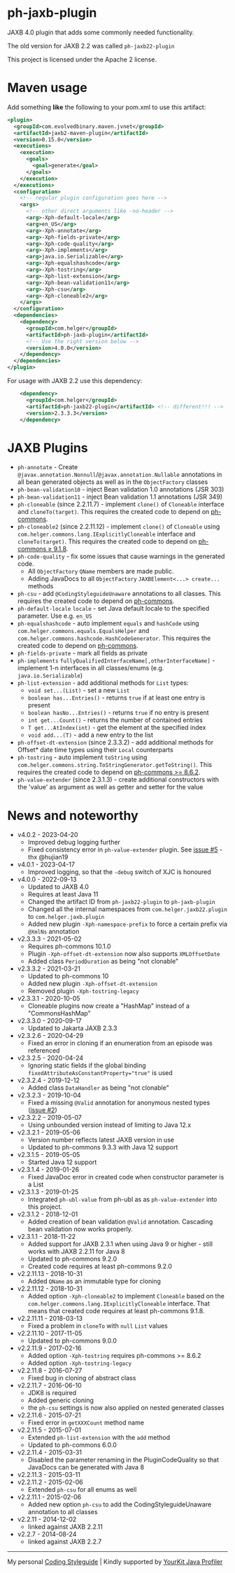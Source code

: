 # ph-jaxb-plugin

JAXB 4.0 plugin that adds some commonly needed functionality.

The old version for JAXB 2.2 was called `ph-jaxb22-plugin`

This project is licensed under the Apache 2 license.

# Maven usage

Add something **like** the following to your pom.xml to use this artifact:

```xml
<plugin>
  <groupId>com.evolvedbinary.maven.jvnet</groupId>
  <artifactId>jaxb2-maven-plugin</artifactId>
  <version>0.15.0</version>
  <executions>
    <execution>
      <goals>
        <goal>generate</goal>
      </goals>
    </execution>
  </executions>
  <configuration>
    <!-- regular plugin configuration goes here -->
    <args>
      <!-- other direct arguments like -no-header -->
      <arg>-Xph-default-locale</arg>
      <arg>en_US</arg>
      <arg>-Xph-annotate</arg>
      <arg>-Xph-fields-private</arg>
      <arg>-Xph-code-quality</arg>
      <arg>-Xph-implements</arg>
      <arg>java.io.Serializable</arg>
      <arg>-Xph-equalshashcode</arg>
      <arg>-Xph-tostring</arg>
      <arg>-Xph-list-extension</arg>
      <arg>-Xph-bean-validation11</arg>
      <arg>-Xph-csu</arg>
      <arg>-Xph-cloneable2</arg>
    </args>
  </configuration>
  <dependencies>
    <dependency>
      <groupId>com.helger</groupId>
      <artifactId>ph-jaxb-plugin</artifactId>
      <!-- Use the right version below -->
      <version>4.0.0</version>
    </dependency>
  </dependencies>
</plugin>
```

For usage with JAXB 2.2 use this dependency:

```xml
    <dependency>
      <groupId>com.helger</groupId>
      <artifactId>ph-jaxb22-plugin</artifactId> <!-- different!!! -->
      <version>2.3.3.3</version>
    </dependency>
```

# JAXB Plugins

* `ph-annotate` - Create `@javax.annotation.Nonnull`/`@javax.annotation.Nullable` annotations in all bean generated objects as well as in the `ObjectFactory` classes
* `ph-bean-validation10` - inject Bean validation 1.0 annotations (JSR 303)
* `ph-bean-validation11` - inject Bean validation 1.1 annotations (JSR 349)
* `ph-cloneable` (since 2.2.11.7) - implement `clone()` of `Cloneable` interface and `cloneTo(target)`. This requires the created code to depend on [ph-commons](https://github.com/phax/ph-commons).
* `ph-cloneable2` (since 2.2.11.12) - implement `clone()` of `Cloneable` using `com.helger.commons.lang.IExplicitlyCloneable` interface and `cloneTo(target)`. This requires the created code to depend on [ph-commons &ge; 9.1.8](https://github.com/phax/ph-commons).
* `ph-code-quality` - fix some issues that cause warnings in the generated code.
    * All `ObjectFactory` `QName` members are made public.
    * Adding JavaDocs to all `ObjectFactory` `JAXBElement<...> create...` methods
* `ph-csu` - add `@CodingStyleguideUnaware` annotations to all classes. This requires the created code to depend on [ph-commons](https://github.com/phax/ph-commons).
* `ph-default-locale` `locale` - set Java default locale to the specified parameter. Use e.g. `en_US`
* `ph-equalshashcode` - auto implement `equals` and `hashCode` using `com.helger.commons.equals.EqualsHelper` and `com.helger.commons.hashcode.HashCodeGenerator`. This requires the created code to depend on [ph-commons](https://github.com/phax/ph-commons). 
* `ph-fields-private` - mark all fields as private
* `ph-implements` `fullyQualifiedInterfaceName[,otherInterfaceName]` - implement 1-n interfaces in all classes/enums (e.g. `java.io.Serializable`)
* `ph-list-extension` - add additional methods for `List` types:
    * `void set...(List)` - set a new `List`
    * `boolean has...Entries()` - returns `true` if at least one entry is present
    * `boolean hasNo...Entries()` - returns `true` if no entry is present
    * `int get...Count()` - returns the number of contained entries
    * `T get...AtIndex(int)` - get the element at the specified index
    * `void add...(T)` - add a new entry to the list
* `ph-offset-dt-extension` (since 2.3.3.2) - add additional methods for Offset* date time types using their `Local` counterparts
* `ph-tostring` - auto implement `toString` using `com.helger.commons.string.ToStringGenerator.getToString()`. This requires the created code to depend on [ph-commons >= 8.6.2](https://github.com/phax/ph-commons). 
* `ph-value-extender` (since 2.3.1.3) - create additional constructors with the 'value' as argument as well as getter and setter for the value

# News and noteworthy

* v4.0.2 - 2023-04-20
    * Improved debug logging further
    * Fixed consistency error in `ph-value-extender` plugin. See [issue #5](https://github.com/phax/ph-jaxb-plugin/issues/5) - thx @hujian19
* v4.0.1 - 2023-04-17
    * Improved logging, so that the `-debug` switch of XJC is honoured
* v4.0.0 - 2022-09-13
    * Updated to JAXB 4.0
    * Requires at least Java 11
    * Changed the artifact ID from `ph-jaxb22-plugin` to `ph-jaxb-plugin`
    * Changed all the internal namespaces from `com.helger.jaxb22.plugin` to `com.helger.jaxb.plugin`
    * Added new plugin `-Xph-namespace-prefix` to force a certain prefix via `@XmlNs` annotation
* v2.3.3.3 - 2021-05-02
    * Requires ph-commons 10.1.0
    * Plugin `-Xph-offset-dt-extension` now also supports `XMLOffsetDate`
    * Added class `PeriodDuration` as being "not clonable"
* v2.3.3.2 - 2021-03-21
    * Updated to ph-commons 10
    * Added new plugin `-Xph-offset-dt-extension`
    * Removed plugin `-Xph-tostring-legacy`
* v2.3.3.1 - 2020-10-05
    * Cloneable plugins now create a "HashMap" instead of a "CommonsHashMap"
* v2.3.3.0 - 2020-09-17
    * Updated to Jakarta JAXB 2.3.3
* v2.3.2.6 - 2020-04-29
    * Fixed an error in cloning if an enumeration from an episode was referenced
* v2.3.2.5 - 2020-04-24
    * Ignoring static fields if the global binding `fixedAttributeAsConstantProperty="true"` is used
* v2.3.2.4 - 2019-12-12
    * Added class `DataHandler` as being "not clonable"
* v2.3.2.3 - 2019-10-04
    * Fixed a missing `@Valid` annotation for anonymous nested types ([issue #2](https://github.com/phax/ph-jaxb22-plugin/issues/2)) 
* v2.3.2.2 - 2019-05-07
    * Using unbounded version instead of limiting to Java 12.x
* v2.3.2.1 - 2019-05-06
    * Version number reflects latest JAXB version in use
    * Updated to ph-commons 9.3.3 with Java 12 support
* v2.3.1.5 - 2019-05-05
    * Started Java 12 support 
* v2.3.1.4 - 2019-01-26
    * Fixed JavaDoc error in created code when constructor parameter is a List 
* v2.3.1.3 - 2019-01-25
    * Integrated `ph-ubl-value` from ph-ubl as as `ph-value-extender` into this project. 
* v2.3.1.2 - 2018-12-01
    * Added creation of bean validation `@Valid` annotation. Cascading bean validation now works properly.
* v2.3.1.1 - 2018-11-22
    * Added support for JAXB 2.3.1 when using Java 9 or higher - still works with JAXB 2.2.11 for Java 8
    * Updated to ph-commons 9.2.0 
    * Created code requires at least ph-commons 9.2.0
* v2.2.11.13 - 2018-10-31
    * Added `QName` as an immutable type for cloning
* v2.2.11.12 - 2018-10-31
    * Added option `-Xph-cloneable2` to implement `Cloneable` based on the `com.helger.commons.lang.IExplicitlyCloneable` interface. That means that created code requires at least ph-commons 9.1.8.
* v2.2.11.11 - 2018-03-13
    * Fixed a problem in `cloneTo` with `null` `List` values 
* v2.2.11.10 - 2017-11-05
    * Updated to ph-commons 9.0.0
* v2.2.11.9 - 2017-02-16
    * Added option `-Xph-tostring` requires ph-commons >= 8.6.2 
    * Added option `-Xph-tostring-legacy`
* v2.2.11.8 - 2016-07-27
    * Fixed bug in cloning of abstract class
* v2.2.11.7 - 2016-06-10
    * JDK8 is required
    * Added generic cloning 
    * the `ph-csu` settings is now also applied on nested generated classes
* v2.2.11.6 - 2015-07-21
    * Fixed error in `getXXXCount` method name
* v2.2.11.5 - 2015-07-01
    * Extended `ph-list-extension` with the `add` method
    * Updated to ph-commons 6.0.0
* v2.2.11.4 - 2015-03-31
    * Disabled the parameter renaming in the PluginCodeQuality so that JavaDocs can be generated with Java 8
* v2.2.11.3 - 2015-03-11
* v2.2.11.2 - 2015-02-06
    * Extended `ph-csu` for all enums as well
* v2.2.11.1 - 2015-02-06
    * Added new option `ph-csu` to add the CodingStyleguideUnaware annotation to all classes
* v2.2.11 - 2014-12-02
    * linked against JAXB 2.2.11
* v2.2.7 - 2014-08-24
    * linked against JAXB 2.2.7

---

My personal [Coding Styleguide](https://github.com/phax/meta/blob/master/CodingStyleguide.md) |
Kindly supported by [YourKit Java Profiler](https://www.yourkit.com)